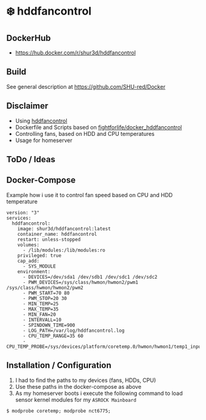 # :snowflake: hddfancontrol

## DockerHub

- https://hub.docker.com/r/shur3d/hddfancontrol

## Build

See general description at https://github.com/SHU-red/Docker

## Disclaimer

- Using [hddfancontrol](https://github.com/desbma/hddfancontrol)
- Dockerfile and Scripts based on [fightforlife/docker_hddfancontrol](https://github.com/fightforlife/docker_hddfancontrol)
- Controlling fans, based on HDD and CPU temperatures
- Usage for homeserver

## ToDo / Ideas

## Docker-Compose
Example how i use it to control fan speed based on CPU and HDD temperature
```
version: "3"
services:
  hddfancontrol:
    image: shur3d/hddfancontrol:latest
    container_name: hddfancontrol
    restart: unless-stopped
    volumes:
      - /lib/modules:/lib/modules:ro
    privileged: true
    cap_add:
      - SYS_MODULE
    environment:
      - DEVICES=/dev/sda1 /dev/sdb1 /dev/sdc1 /dev/sdc2
      - PWM_DEVICES=/sys/class/hwmon/hwmon2/pwm1 /sys/class/hwmon/hwmon2/pwm2
      - PWM_START=70 80
      - PWM_STOP=20 30
      - MIN_TEMP=25
      - MAX_TEMP=35
      - MIN_FAN=20
      - INTERVALL=10
      - SPINDOWN_TIME=900
      - LOG_PATH=/var/log/hddfancontrol.log
      - CPU_TEMP_RANGE=35 60
      - CPU_TEMP_PROBE=/sys/devices/platform/coretemp.0/hwmon/hwmon1/temp1_input
```

## Installation / Configuration
1. I had to find the paths to my devices (fans, HDDs, CPU)
2. Use these paths in the docker-compose as above
3. As my homeserver boots i execute the following command to load sensor kernel modules for my `ASROCK Mainboard`
```
$ modprobe coretemp; modprobe nct6775;
```
